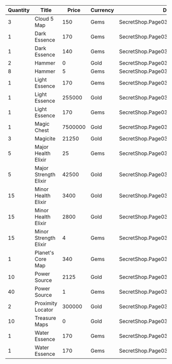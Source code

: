 | Quantity | Title | Price | Currency |  Dev Name |
| -------- | ----- | ----- | -------- |  -------- |
| 3 | Cloud 5 Map | 150 | Gems | SecretShop.Page03.UnderworldTrader.53 |
| 1 | Dark Essence | 170 | Gems | SecretShop.Page03.Reagent.49 |
| 1 | Dark Essence | 140 | Gems | SecretShop.Page03.UnderworldTrader.35 |
| 2 | Hammer | 0 | Gold | SecretShop.Page03.Free.24 |
| 8 | Hammer | 5 | Gems | SecretShop.Page03.Misc.17 |
| 1 | Light Essence | 170 | Gems | SecretShop.Page03.Reagent.53 |
| 1 | Light Essence | 255000 | Gold | SecretShop.Page03.Shard.13 |
| 1 | Light Essence | 170 | Gems | SecretShop.Page03.Shard.18 |
| 1 | Magic Chest | 7500000 | Gold | SecretShop.Page03.CharShard.17 |
| 3 | Magicite | 21250 | Gold | SecretShop.Page03.Ore.03 |
| 5 | Major Health Elixir | 25 | Gems | SecretShop.Page03.Elixir.16 |
| 5 | Major Strength Elixir | 42500 | Gold | SecretShop.Page03.Elixir.14 |
| 15 | Minor Health Elixir | 3400 | Gold | SecretShop.Page03.Elixir.12 |
| 15 | Minor Health Elixir | 2800 | Gold | SecretShop.Page03.UnderworldTraderGold.08 |
| 15 | Minor Strength Elixir | 4 | Gems | SecretShop.Page03.UnderworldTrader.37 |
| 1 | Planet's Core Map | 340 | Gems | SecretShop.Page03.TreasureMap.20 |
| 10 | Power Source | 2125 | Gold | SecretShop.Page03.Reagent.36 |
| 40 | Power Source | 1 | Gems | SecretShop.Page03.UnderworldTrader.49 |
| 2 | Proximity Locator | 300000 | Gold | SecretShop.Page03.Misc.11 |
| 10 | Treasure Maps | 0 | Gold | SecretShop.Page03.Free.22 |
| 1 | Water Essence | 170 | Gems | SecretShop.Page03.Reagent.48 |
| 1 | Water Essence | 170 | Gems | SecretShop.Page03.UnderworldTrader.48 |
